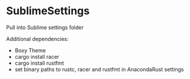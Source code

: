 # SublimeSettings

Pull into Sublime settings folder

Additional dependencies:
* Boxy Theme
* cargo install racer
* cargo install rustfmt
* set binary paths to rustc, racer and rustfmt in AnacondaRust settings
